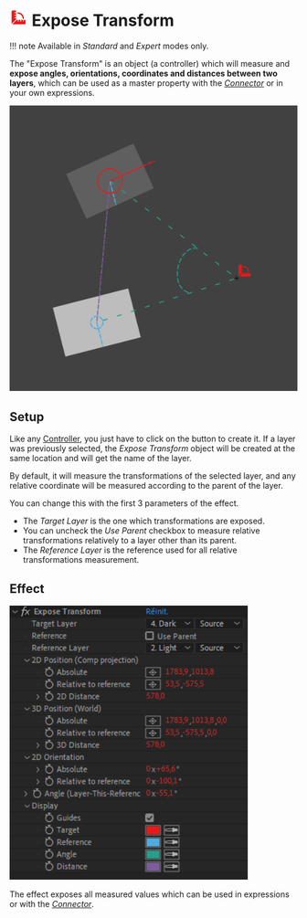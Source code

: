 # ![effector Icon](img/duik-icons/ruler_r.png) Expose Transform

!!! note
    Available in _Standard_ and _Expert_ modes only.

The "Expose Transform" is an object (a controller) which will measure and **expose angles, orientations, coordinates and distances between two layers**, which can be used as a master property with the [*Connector*](connector.md) or in your own expressions.

![Expose Transform Layer](img/after-effects-screenshots/etm.png)

## Setup

Like any [Controller](controllers.md), you just have to click on the button to create it. If a layer was previously selected, the *Expose Transform* object will be created at the same location and will get the name of the layer.

By default, it will measure the transformations of the selected layer, and any relative coordinate will be measured according to the parent of the layer.

You can change this with the first 3 parameters of the effect.

- The *Target Layer* is the one which transformations are exposed.
- You can uncheck the *Use Parent* checkbox to measure relative transformations relatively to a layer other than its parent.
- The *Reference Layer* is the reference used for all relative transformations measurement.

## Effect

![](img/duik-screenshots/S-Rigging/S-Rigging-Constraints/etmEffect.png)

The effect exposes all measured values which can be used in expressions or with the [*Connector*](connector.md).
